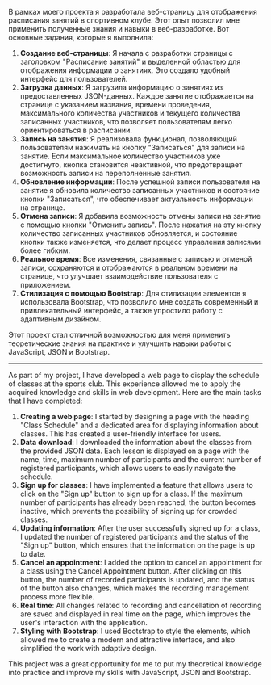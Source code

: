В рамках моего проекта я разработала веб-страницу для отображения расписания занятий в спортивном клубе. Этот опыт позволил мне применить полученные знания и навыки в веб-разработке. Вот основные задания, которые я выполнила:

1. **Создание веб-страницы**: Я начала с разработки страницы с заголовком "Расписание занятий" и выделенной областью для отображения информации о занятиях. Это создало удобный интерфейс для пользователей.
2. **Загрузка данных**: Я загрузила информацию о занятиях из предоставленных JSON-данных. Каждое занятие отображается на странице с указанием названия, времени проведения, максимального количества участников и текущего количества записанных участников, что позволяет пользователям легко ориентироваться в расписании.
3. **Запись на занятия**: Я реализовала функционал, позволяющий пользователям нажимать на кнопку "Записаться" для записи на занятие. Если максимальное количество участников уже достигнуто, кнопка становится неактивной, что предотвращает возможность записи на переполненные занятия.
4. **Обновление информации**: После успешной записи пользователя на занятие я обновила количество записанных участников и состояние кнопки "Записаться", что обеспечивает актуальность информации на странице.
5. **Отмена записи**: Я добавила возможность отмены записи на занятие с помощью кнопки "Отменить запись". После нажатия на эту кнопку количество записанных участников обновляется, и состояние кнопки также изменяется, что делает процесс управления записями более гибким.
6. **Реальное время**: Все изменения, связанные с записью и отменой записи, сохраняются и отображаются в реальном времени на странице, что улучшает взаимодействие пользователя с приложением.
7. **Стилизация с помощью Bootstrap**: Для стилизации элементов я использовала Bootstrap, что позволило мне создать современный и привлекательный интерфейс, а также упростило работу с адаптивным дизайном.

Этот проект стал отличной возможностью для меня применить теоретические знания на практике и улучшить навыки работы с JavaScript, JSON и Bootstrap. 

-----------------------------------------------------------------------------------------------------------------------------------------


As part of my project, I have developed a web page to display the schedule of classes at the sports club. This experience allowed me to apply the acquired knowledge and skills in web development. Here are the main tasks that I have completed:

1. **Creating a web page**: I started by designing a page with the heading "Class Schedule" and a dedicated area for displaying information about classes. This has created a user-friendly interface for users.
2. **Data download**: I downloaded the information about the classes from the provided JSON data. Each lesson is displayed on a page with the name, time, maximum number of participants and the current number of registered participants, which allows users to easily navigate the schedule.
3. **Sign up for classes**: I have implemented a feature that allows users to click on the "Sign up" button to sign up for a class. If the maximum number of participants has already been reached, the button becomes inactive, which prevents the possibility of signing up for crowded classes.
4. **Updating information**: After the user successfully signed up for a class, I updated the number of registered participants and the status of the "Sign up" button, which ensures that the information on the page is up to date.
5. **Cancel an appointment**: I added the option to cancel an appointment for a class using the Cancel Appointment button. After clicking on this button, the number of recorded participants is updated, and the status of the button also changes, which makes the recording management process more flexible.
6. **Real time**: All changes related to recording and cancellation of recording are saved and displayed in real time on the page, which improves the user's interaction with the application.
7. **Styling with Bootstrap**: I used Bootstrap to style the elements, which allowed me to create a modern and attractive interface, and also simplified the work with adaptive design.

This project was a great opportunity for me to put my theoretical knowledge into practice and improve my skills with JavaScript, JSON and Bootstrap.